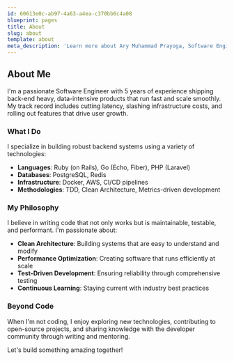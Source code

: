 ```yaml
---
id: 60613e0c-ab97-4a63-a4ea-c370bb6c4a08
blueprint: pages
title: About
slug: about
template: about
meta_description: 'Learn more about Ary Muhammad Prayoga, Software Engineer with 5 years of experience in backend development and system architecture.'
---
```

## About Me

I'm a passionate Software Engineer with 5 years of experience shipping back-end heavy, data-intensive products that run fast and scale smoothly. My track record includes cutting latency, slashing infrastructure costs, and rolling out features that drive user growth.

### What I Do

I specialize in building robust backend systems using a variety of technologies:

- **Languages**: Ruby (on Rails), Go (Echo, Fiber), PHP (Laravel)
- **Databases**: PostgreSQL, Redis
- **Infrastructure**: Docker, AWS, CI/CD pipelines
- **Methodologies**: TDD, Clean Architecture, Metrics-driven development

### My Philosophy

I believe in writing code that not only works but is maintainable, testable, and performant. I'm passionate about:

- **Clean Architecture**: Building systems that are easy to understand and modify
- **Performance Optimization**: Creating software that runs efficiently at scale
- **Test-Driven Development**: Ensuring reliability through comprehensive testing
- **Continuous Learning**: Staying current with industry best practices

### Beyond Code

When I'm not coding, I enjoy exploring new technologies, contributing to open-source projects, and sharing knowledge with the developer community through writing and mentoring.

Let's build something amazing together!
